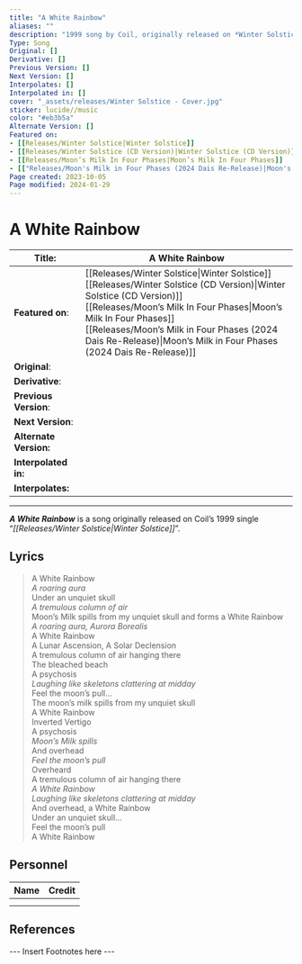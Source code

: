 ```yaml
---
title: "A White Rainbow"
aliases: ""
description: "1999 song by Coil, originally released on *Winter Solstice*"
Type: Song
Original: []
Derivative: []
Previous Version: []
Next Version: []
Interpolates: []
Interpolated in: []
cover: "_assets/releases/Winter Solstice - Cover.jpg"
sticker: lucide//music
color: "#eb3b5a"
Alternate Version: []
Featured on:
- [[Releases/Winter Solstice|Winter Solstice]]
- [[Releases/Winter Solstice (CD Version)|Winter Solstice (CD Version)]]
- [[Releases/Moon’s Milk In Four Phases|Moon’s Milk In Four Phases]]
- [["Releases/Moon's Milk in Four Phases (2024 Dais Re-Release)|Moon's Milk in Four Phases (2024 Dais Re-Release)"]]
Page created: 2023-10-05
Page modified: 2024-01-29
---
```


# A White Rainbow

| __Title__: | A White Rainbow |
| ---- | ---- |
| __Featured on__: | [[Releases/Winter Solstice\|Winter Solstice]]<br>[[Releases/Winter Solstice (CD Version)\|Winter Solstice (CD Version)]]<br>[[Releases/Moon’s Milk In Four Phases\|Moon’s Milk In Four Phases]]<br>[[Releases/Moon’s Milk in Four Phases (2024 Dais Re-Release)\|Moon’s Milk in Four Phases (2024 Dais Re-Release)]] |
| __Original__: |  |
| __Derivative__: |  |
| __Previous Version__: |  |
| __Next Version__: |  |
| __Alternate Version:__ |  |
| __Interpolated in:__ |  |
| __Interpolates:__ |  |

---

*__A White Rainbow__* is a song originally released on Coil’s 1999 single “*[[Releases/Winter Solstice|Winter Solstice]]*”.

## Lyrics

> A White Rainbow  
> *A roaring aura*  
> Under an unquiet skull  
> *A tremulous column of air*  
> Moon’s Milk spills from my unquiet skull and forms a White Rainbow  
> *A roaring aura, Aurora Borealis*  
> A White Rainbow  
> A Lunar Ascension, A Solar Declension  
> A tremulous column of air hanging there  
> The bleached beach  
> A psychosis  
> *Laughing like skeletons clattering at midday*  
> Feel the moon’s pull…  
> The moon’s milk spills from my unquiet skull  
> A White Rainbow  
> Inverted Vertigo  
> A psychosis  
> *Moon’s Milk spills*  
> And overhead  
> *Feel the moon’s pull*  
> Overheard  
> A tremulous column of air hanging there  
> *A White Rainbow*  
> *Laughing like skeletons clattering at midday*  
> And overhead, a White Rainbow  
> Under an unquiet skull…  
> Feel the moon’s pull  
> A White Rainbow

## Personnel

|Name|Credit|
|---|---|
|||
|||

## References

--- Insert Footnotes here ---
